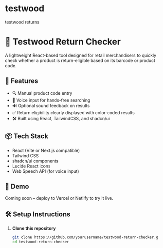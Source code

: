 # testwood
testwood returns
# 🧾 Testwood Return Checker

A lightweight React-based tool designed for retail merchandisers to quickly check whether a product is return-eligible based on its barcode or product code.

## 🚀 Features

- 🔍 Manual product code entry
- 🎤 Voice input for hands-free searching
- 🔊 Optional sound feedback on results
- ✅ Return eligibility clearly displayed with color-coded results
- 🛠️ Built using React, TailwindCSS, and shadcn/ui

## 📦 Tech Stack

- React (Vite or Next.js compatible)
- Tailwind CSS
- shadcn/ui components
- Lucide React icons
- Web Speech API (for voice input)

## 📸 Demo

Coming soon – deploy to Vercel or Netlify to try it live.

## 🛠️ Setup Instructions

1. **Clone this repository**
   ```bash
   git clone https://github.com/yourusername/testwood-return-checker.git
   cd testwood-return-checker
